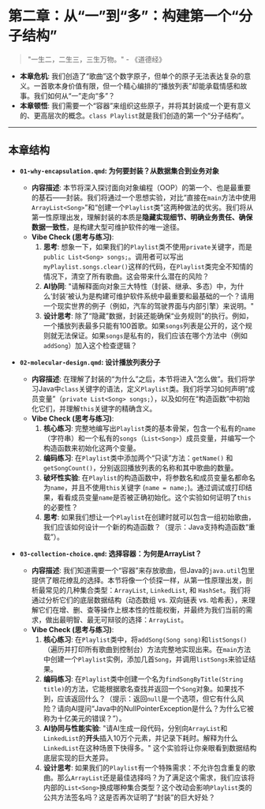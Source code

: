 # 第二章：从“一”到“多”：构建第一个“分子结构”

> "一生二，二生三，三生万物。" - 《道德经》

*   **本章危机**: 我们创造了“歌曲”这个数字原子，但单个的原子无法表达复杂的意义。一首歌本身价值有限，但一个精心编排的“播放列表”却能承载情感和故事。我们如何从“一”走向“多”？
*   **本章顿悟**: 我们需要一个“容器”来组织这些原子，并将其封装成一个更有意义的、更高层次的概念。`class Playlist`就是我们创造的第一个“分子结构”。

---
## 本章结构

*   **`01-why-encapsulation.qmd`: 为何要封装？从数据集合到业务对象**
    *   **内容描述**: 本节将深入探讨面向对象编程（OOP）的第一个、也是最重要的基石——封装。我们将通过一个思想实验，对比“直接在`main`方法中使用`ArrayList<Song>`”和“创建一个`Playlist`类”这两种做法的优劣。我们将从第一性原理出发，理解封装的本质是**隐藏实现细节、明确业务责任、确保数据一致性**，是构建大型可维护软件的唯一途径。
    *   **Vibe Check (思考与练习)**:
        1.  **思考**: 想象一下，如果我们的`Playlist`类不使用`private`关键字，而是`public List<Song> songs;`。调用者可以写出`myPlaylist.songs.clear()`这样的代码，在`Playlist`类完全不知情的情况下，清空了所有歌曲。这会带来什么潜在的风险？
        2.  **AI协同**: "请解释面向对象三大特性（封装、继承、多态）中，为什么‘封装’被认为是构建可维护软件系统中最重要和最基础的一个？请用一个现实世界的例子（例如，汽车的驾驶界面与内部引擎）来说明。"
        3.  **设计思考**: 除了“隐藏”数据，封装还能确保“业务规则”的执行。例如，一个播放列表最多只能有100首歌。如果`songs`列表是公开的，这个规则就无法保证。如果`songs`是私有的，我们应该在哪个方法中（例如`addSong`）加入这个检查逻辑？

*   **`02-molecular-design.qmd`: 设计播放列表分子**
    *   **内容描述**: 在理解了封装的“为什么”之后，本节将进入“怎么做”。我们将学习Java中`class`关键字的语法，定义`Playlist`类。我们将学习如何声明“成员变量”（`private List<Song> songs;`），以及如何在“构造函数”中初始化它们，并理解`this`关键字的精确含义。
    *   **Vibe Check (思考与练习)**:
        1.  **核心练习**: 完整地编写出`Playlist`类的基本骨架，包含一个私有的`name`（字符串）和一个私有的`songs`（`List<Song>`）成员变量，并编写一个构造函数来初始化这两个变量。
        2.  **编码练习**: 在`Playlist`类中添加两个“只读”方法：`getName()` 和 `getSongCount()`，分别返回播放列表的名称和其中歌曲的数量。
        3.  **破坏性实验**: 在`Playlist`的构造函数中，将参数名和成员变量名都命名为`name`，并且不使用`this`关键字 (`name = name;`)。通过调试或打印结果，看看成员变量`name`是否被正确初始化。这个实验如何证明了`this`的必要性？
        4.  **思考**: 如果我们想让一个`Playlist`在创建时就可以包含一组初始歌曲，我们应该如何设计一个新的构造函数？（提示：Java支持构造函数“重载”）。

*   **`03-collection-choice.qmd`: 选择容器：为何是ArrayList？**
    *   **内容描述**: 我们知道需要一个“容器”来存放歌曲，但Java的`java.util`包里提供了眼花缭乱的选择。本节将像一个侦探一样，从第一性原理出发，剖析最常见的几种集合类型：`ArrayList`, `LinkedList`, 和 `HashSet`。我们将通过分析它们的底层数据结构（动态数组 vs. 双向链表 vs. 哈希表），来理解它们在增、删、查等操作上根本性的性能权衡，并最终为我们当前的需求，做出最明智、最无可辩驳的选择：`ArrayList`。
    *   **Vibe Check (思考与练习)**:
        1.  **核心练习**: 在`Playlist`类中，将`addSong(Song song)`和`listSongs()`（遍历并打印所有歌曲到控制台）方法完整地实现出来。在`main`方法中创建一个`Playlist`实例，添加几首`Song`，并调用`listSongs`来验证结果。
        2.  **编码练习**: 在`Playlist`类中创建一个名为`findSongByTitle(String title)`的方法，它能根据歌名查找并返回一个`Song`对象。如果找不到，应该返回什么？（提示：返回`null`是一个选项，但它有什么风险？请向AI提问“Java中的NullPointerException是什么？为什么它被称为十亿美元的错误？”）。
        3.  **AI协同与性能实验**: "请AI生成一段代码，分别向`ArrayList`和`LinkedList`的**开头**插入10万个元素，并记录下耗时。解释为什么`LinkedList`在这种场景下快得多。" 这个实验将让你亲眼看到数据结构底层实现的巨大差异。
        4.  **设计思考**: 如果我们的`Playlist`有一个特殊需求：不允许包含重复的歌曲。那么`ArrayList`还是最佳选择吗？为了满足这个需求，我们应该将内部的`List<Song>`换成哪种集合类型？这个改动会影响`Playlist`类的公共方法签名吗？这是否再次证明了“封装”的巨大好处？